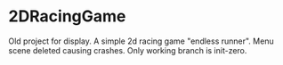 # 2DRacingGame

Old project for display.
A simple 2d racing game "endless runner". Menu scene deleted causing crashes.
Only working branch is init-zero.
